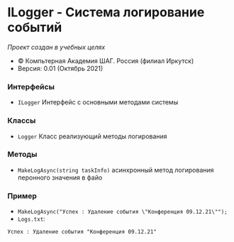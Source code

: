 ﻿# ILogger - Система логирование событий 

*Проект создан в учебных целях*

* © Компьтерная Академия ШАГ. Россия (филиал Иркутск)
* Версия: 0.01 (Октябрь 2021)

### Интерфейсы

- `ILogger` Интерфейс с основными методами системы

### Классы

- `Logger`  Класс реализующий методы логирования

### Методы

- `MakeLogAsync(string taskInfo)` асинхронный метод логирования перонного значения в файо 

### Пример
- `MakeLogAsync("Успех : Удаление события \"Конференция 09.12.21\"");`
- `Logs.txt`:
```
Успех : Удаление события "Конференция 09.12.21"
```

